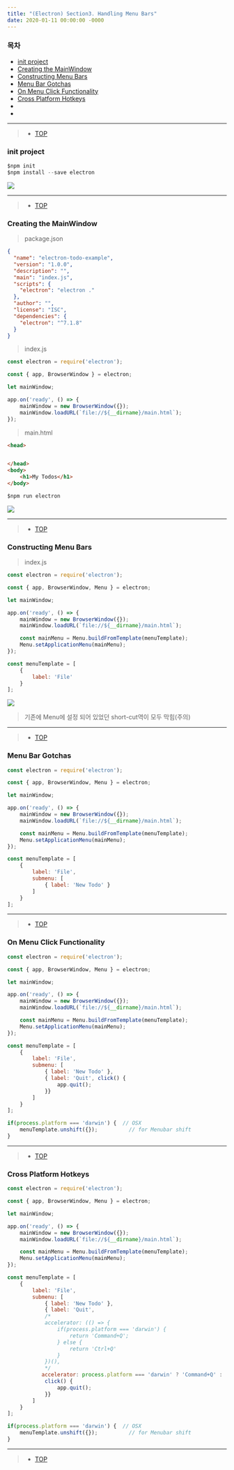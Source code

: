 ```yaml
---
title: "(Electron) Section3. Handling Menu Bars"
date: 2020-01-11 00:00:00 -0000
---
```


### 목차

* [init project](#init-project)
* [Creating the MainWindow](#Creating-the-MainWindow)
* [Constructing Menu Bars](#Constructing-Menu-Bars)
* [Menu Bar Gotchas](#Menu-Bar-Gotchas)
* [On Menu Click Functionality](#On-Menu-Click-Functionality)
* [Cross Platform Hotkeys](#Cross-Platform-Hotkeys)
* [](#)
* [](#)

---

> * [TOP](#목차)

### init project

```s
$npm init
$npm install --save electron
```

![](/file/image/electron-3-image01.png)

---

> * [TOP](#목차)

### Creating the MainWindow

> package.json

```json
{
  "name": "electron-todo-example",
  "version": "1.0.0",
  "description": "",
  "main": "index.js",
  "scripts": {
    "electron": "electron ."
  },
  "author": "",
  "license": "ISC",
  "dependencies": {
    "electron": "^7.1.8"
  }
}
```

> index.js

```js
const electron = require('electron');

const { app, BrowserWindow } = electron;

let mainWindow;

app.on('ready', () => {
    mainWindow = new BrowserWindow({});
    mainWindow.loadURL(`file://${__dirname}/main.html`);
});
```

> main.html

```html
<head>


</head>
<body>
    <h1>My Todos</h1>
</body>
```

```s
$npm run electron
```

![](/file/image/electron-3-image02.png)

---

> * [TOP](#목차)

### Constructing Menu Bars

> index.js

```js
const electron = require('electron');

const { app, BrowserWindow, Menu } = electron;

let mainWindow;

app.on('ready', () => {
    mainWindow = new BrowserWindow({});
    mainWindow.loadURL(`file://${__dirname}/main.html`);

    const mainMenu = Menu.buildFromTemplate(menuTemplate);
    Menu.setApplicationMenu(mainMenu);
});

const menuTemplate = [
    {
        label: 'File'
    }
];
```

![](/file/image/electron-3-image03.png)

> 기존에 Menu에 설정 되어 있었던 short-cut역이 모두 막힘(주의)

---

> * [TOP](#목차)

### Menu Bar Gotchas

```js
const electron = require('electron');

const { app, BrowserWindow, Menu } = electron;

let mainWindow;

app.on('ready', () => {
    mainWindow = new BrowserWindow({});
    mainWindow.loadURL(`file://${__dirname}/main.html`);

    const mainMenu = Menu.buildFromTemplate(menuTemplate);
    Menu.setApplicationMenu(mainMenu);
});

const menuTemplate = [
    {
        label: 'File',
        submenu: [
            { label: 'New Todo' }
        ]
    }
];
```

---

> * [TOP](#목차)

### On Menu Click Functionality

```js
const electron = require('electron');

const { app, BrowserWindow, Menu } = electron;

let mainWindow;

app.on('ready', () => {
    mainWindow = new BrowserWindow({});
    mainWindow.loadURL(`file://${__dirname}/main.html`);

    const mainMenu = Menu.buildFromTemplate(menuTemplate);
    Menu.setApplicationMenu(mainMenu);
});

const menuTemplate = [
    {
        label: 'File',
        submenu: [
            { label: 'New Todo' },
            { label: 'Quit', click() {
                app.quit();
            }}
        ]
    }
];

if(process.platform === 'darwin') {  // OSX
    menuTemplate.unshift({});          // for Menubar shift
}
```

---

> * [TOP](#목차)

### Cross Platform Hotkeys

```js
const electron = require('electron');

const { app, BrowserWindow, Menu } = electron;

let mainWindow;

app.on('ready', () => {
    mainWindow = new BrowserWindow({});
    mainWindow.loadURL(`file://${__dirname}/main.html`);

    const mainMenu = Menu.buildFromTemplate(menuTemplate);
    Menu.setApplicationMenu(mainMenu);
});

const menuTemplate = [
    {
        label: 'File',
        submenu: [
            { label: 'New Todo' },
            { label: 'Quit', 
            /*
            accelerator: (() => {
                if(process.platform === 'darwin') {
                    return 'Command+Q';
                } else {
                    return 'Ctrl+Q'
                }
            })(),
            */
           accelerator: process.platform === 'darwin' ? 'Command+Q' : 'Ctrl+Q', 
            click() {
                app.quit();
            }}
        ]
    }
];

if(process.platform === 'darwin') {  // OSX
    menuTemplate.unshift({});          // for Menubar shift
}
```

---

> * [TOP](#목차)

### 